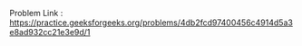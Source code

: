 Problem Link : https://practice.geeksforgeeks.org/problems/4db2fcd97400456c4914d5a3e8ad932cc21e3e9d/1